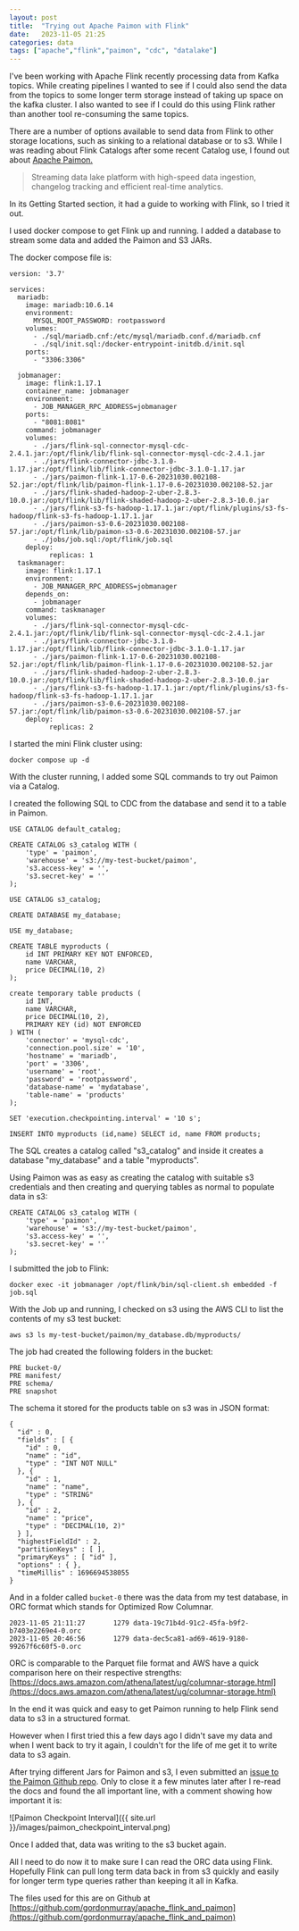 ```yaml
---
layout: post
title:  "Trying out Apache Paimon with Flink"
date:   2023-11-05 21:25
categories: data
tags: ["apache","flink","paimon", "cdc", "datalake"]
---
```


I've been working with Apache Flink recently processing data from Kafka topics. While creating pipelines I wanted to see if I could also send the data from the topics to some longer term storage instead of taking up space on the kafka cluster. I also wanted to see if I could do this using Flink rather than another tool re-consuming the same topics.

There are a number of options available to send data from Flink to other storage locations, such as sinking to a relational database or to s3. While I was reading about Flink Catalogs after some recent Catalog use, I found out about [Apache Paimon.](https://paimon.apache.org/)

> Streaming data lake platform with high-speed data ingestion, changelog tracking and efficient real-time analytics.

In its Getting Started section, it had a guide to working with Flink, so I tried it out.

I used docker compose to get Flink up and running. I added a database to stream some data and added the Paimon and S3 JARs.

The docker compose file is:

```
version: '3.7'

services:
  mariadb:
    image: mariadb:10.6.14
    environment:
      MYSQL_ROOT_PASSWORD: rootpassword
    volumes:
      - ./sql/mariadb.cnf:/etc/mysql/mariadb.conf.d/mariadb.cnf
      - ./sql/init.sql:/docker-entrypoint-initdb.d/init.sql
    ports:
      - "3306:3306"

  jobmanager:
    image: flink:1.17.1
    container_name: jobmanager
    environment:
      - JOB_MANAGER_RPC_ADDRESS=jobmanager
    ports:
      - "8081:8081"
    command: jobmanager
    volumes:
      - ./jars/flink-sql-connector-mysql-cdc-2.4.1.jar:/opt/flink/lib/flink-sql-connector-mysql-cdc-2.4.1.jar
      - ./jars/flink-connector-jdbc-3.1.0-1.17.jar:/opt/flink/lib/flink-connector-jdbc-3.1.0-1.17.jar
      - ./jars/paimon-flink-1.17-0.6-20231030.002108-52.jar:/opt/flink/lib/paimon-flink-1.17-0.6-20231030.002108-52.jar
      - ./jars/flink-shaded-hadoop-2-uber-2.8.3-10.0.jar:/opt/flink/lib/flink-shaded-hadoop-2-uber-2.8.3-10.0.jar
      - ./jars/flink-s3-fs-hadoop-1.17.1.jar:/opt/flink/plugins/s3-fs-hadoop/flink-s3-fs-hadoop-1.17.1.jar
      - ./jars/paimon-s3-0.6-20231030.002108-57.jar:/opt/flink/lib/paimon-s3-0.6-20231030.002108-57.jar
      - ./jobs/job.sql:/opt/flink/job.sql
    deploy:
          replicas: 1
  taskmanager:
    image: flink:1.17.1
    environment:
      - JOB_MANAGER_RPC_ADDRESS=jobmanager
    depends_on:
      - jobmanager
    command: taskmanager
    volumes:
      - ./jars/flink-sql-connector-mysql-cdc-2.4.1.jar:/opt/flink/lib/flink-sql-connector-mysql-cdc-2.4.1.jar
      - ./jars/flink-connector-jdbc-3.1.0-1.17.jar:/opt/flink/lib/flink-connector-jdbc-3.1.0-1.17.jar
      - ./jars/paimon-flink-1.17-0.6-20231030.002108-52.jar:/opt/flink/lib/paimon-flink-1.17-0.6-20231030.002108-52.jar
      - ./jars/flink-shaded-hadoop-2-uber-2.8.3-10.0.jar:/opt/flink/lib/flink-shaded-hadoop-2-uber-2.8.3-10.0.jar
      - ./jars/flink-s3-fs-hadoop-1.17.1.jar:/opt/flink/plugins/s3-fs-hadoop/flink-s3-fs-hadoop-1.17.1.jar
      - ./jars/paimon-s3-0.6-20231030.002108-57.jar:/opt/flink/lib/paimon-s3-0.6-20231030.002108-57.jar
    deploy:
          replicas: 2
```

I started the mini Flink cluster using:

```
docker compose up -d
```

With the cluster running, I added some SQL commands to try out Paimon via a Catalog.

I created the following SQL to CDC from the database and send it to a table in Paimon.

```
USE CATALOG default_catalog;

CREATE CATALOG s3_catalog WITH (
    'type' = 'paimon',
    'warehouse' = 's3://my-test-bucket/paimon',
    's3.access-key' = '',
    's3.secret-key' = ''
);

USE CATALOG s3_catalog;

CREATE DATABASE my_database;

USE my_database;

CREATE TABLE myproducts (
    id INT PRIMARY KEY NOT ENFORCED,
    name VARCHAR,
    price DECIMAL(10, 2)
);

create temporary table products (
    id INT,
    name VARCHAR,
    price DECIMAL(10, 2),
    PRIMARY KEY (id) NOT ENFORCED
) WITH (
    'connector' = 'mysql-cdc',
    'connection.pool.size' = '10',
    'hostname' = 'mariadb',
    'port' = '3306',
    'username' = 'root',
    'password' = 'rootpassword',
    'database-name' = 'mydatabase',
    'table-name' = 'products'
);

SET 'execution.checkpointing.interval' = '10 s';

INSERT INTO myproducts (id,name) SELECT id, name FROM products;
```

The SQL creates a catalog called "s3_catalog" and inside it creates a database "my_database" and a table "myproducts".

Using Paimon was as easy as creating the catalog with suitable s3 credentials and then creating and querying tables as normal to populate data in s3:

```
CREATE CATALOG s3_catalog WITH (
    'type' = 'paimon',
    'warehouse' = 's3://my-test-bucket/paimon',
    's3.access-key' = '',
    's3.secret-key' = ''
);
```

I submitted the job to Flink:

```
docker exec -it jobmanager /opt/flink/bin/sql-client.sh embedded -f job.sql
```

With the Job up and running, I checked on s3 using the AWS CLI to list the contents of my s3 test bucket:

```
aws s3 ls my-test-bucket/paimon/my_database.db/myproducts/
```

The job had created the following folders in the bucket:

```
PRE bucket-0/
PRE manifest/
PRE schema/
PRE snapshot
```

The schema it stored for the products table on s3 was in JSON format:

```
{
  "id" : 0,
  "fields" : [ {
    "id" : 0,
    "name" : "id",
    "type" : "INT NOT NULL"
  }, {
    "id" : 1,
    "name" : "name",
    "type" : "STRING"
  }, {
    "id" : 2,
    "name" : "price",
    "type" : "DECIMAL(10, 2)"
  } ],
  "highestFieldId" : 2,
  "partitionKeys" : [ ],
  "primaryKeys" : [ "id" ],
  "options" : { },
  "timeMillis" : 1696694538055
}
```

And in a folder called `bucket-0` there was the data from my test database, in ORC format which stands for Optimized Row Columnar.

```
2023-11-05 21:11:27       1279 data-19c71b4d-91c2-45fa-b9f2-b7403e2269e4-0.orc
2023-11-05 20:46:56       1279 data-dec5ca81-ad69-4619-9180-99267f6c60f5-0.orc
```

ORC is comparable to the Parquet file format and AWS have a quick comparison here on their respective strengths: [https://docs.aws.amazon.com/athena/latest/ug/columnar-storage.html](https://docs.aws.amazon.com/athena/latest/ug/columnar-storage.html)

In the end it was quick and easy to get Paimon running to help Flink send data to s3 in a structured format.

However when I first tried this a few days ago I didn't save my data and when I went back to try it again, I couldn't for the life of me get it to write data to s3 again.

After trying different Jars for Paimon and s3, I even submitted an [issue to the Paimon Github repo](https://github.com/apache/incubator-paimon/issues/2263). Only to close it a few minutes later after I re-read the docs and found the all important line, with a comment showing how important it is:

![Paimon Checkpoint Interval]({{ site.url }}/images/paimon_checkpoint_interval.png)

Once I added that, data was writing to the s3 bucket again.

All I need to do now it to make sure I can read the ORC data using Flink. Hopefully Flink can pull long term data back in from s3 quickly and easily for longer term type queries rather than keeping it all in Kafka.

The files used for this are on Github at [https://github.com/gordonmurray/apache_flink_and_paimon](https://github.com/gordonmurray/apache_flink_and_paimon)